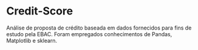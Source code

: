 # Credit-Score

Análise de proposta de crédito baseada em dados fornecidos para fins de estudo pela EBAC.
Foram empregados conhecimentos de Pandas, Matplotlib e sklearn.
